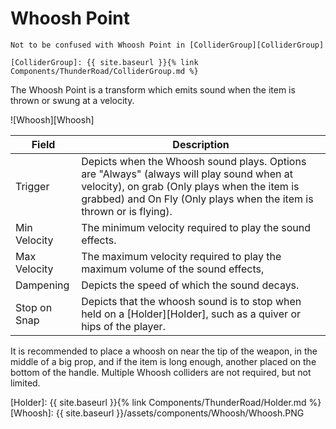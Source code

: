 # Whoosh Point

```note
Not to be confused with Whoosh Point in [ColliderGroup][ColliderGroup]

[ColliderGroup]: {{ site.baseurl }}{% link Components/ThunderRoad/ColliderGroup.md %}
```

The Whoosh Point is a transform which emits sound when the item is thrown or swung at a velocity. 

![Whoosh][Whoosh]

| Field                       | Description
| ---                         | ---
| Trigger                     | Depicts when the Whoosh sound plays. Options are "Always" (always will play sound when at velocity), on grab (Only plays when the item is grabbed) and On Fly (Only plays when the item is thrown or is flying).
| Min Velocity                | The minimum velocity required to play the sound effects.
| Max Velocity                | The maximum velocity required to play the maximum volume of the sound effects,
| Dampening                   | Depicts the speed of which the sound decays.
| Stop on Snap                | Depicts that the whoosh sound is to stop when held on a [Holder][Holder], such as a quiver or hips of the player.

It is recommended to place a whoosh on near the tip of the weapon, in the middle of a big prop, and if the item is long enough, another placed on the bottom of the handle. Multiple Whoosh colliders are not required, but not limited.


[Holder]: {{ site.baseurl }}{% link Components/ThunderRoad/Holder.md %}
[Whoosh]: {{ site.baseurl }}/assets/components/Whoosh/Whoosh.PNG